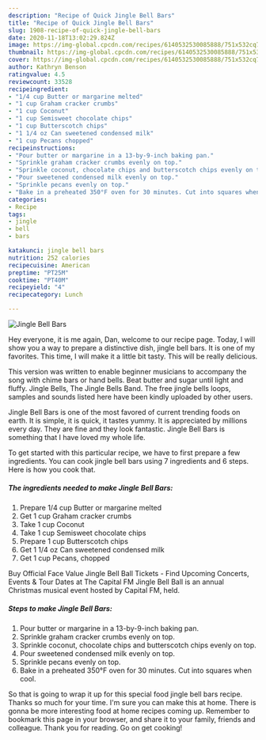 ```yaml
---
description: "Recipe of Quick Jingle Bell Bars"
title: "Recipe of Quick Jingle Bell Bars"
slug: 1908-recipe-of-quick-jingle-bell-bars
date: 2020-11-18T13:02:29.824Z
image: https://img-global.cpcdn.com/recipes/6140532530085888/751x532cq70/jingle-bell-bars-recipe-main-photo.jpg
thumbnail: https://img-global.cpcdn.com/recipes/6140532530085888/751x532cq70/jingle-bell-bars-recipe-main-photo.jpg
cover: https://img-global.cpcdn.com/recipes/6140532530085888/751x532cq70/jingle-bell-bars-recipe-main-photo.jpg
author: Kathryn Benson
ratingvalue: 4.5
reviewcount: 33528
recipeingredient:
- "1/4 cup Butter or margarine melted"
- "1 cup Graham cracker crumbs"
- "1 cup Coconut"
- "1 cup Semisweet chocolate chips"
- "1 cup Butterscotch chips"
- "1 1/4 oz Can sweetened condensed milk"
- "1 cup Pecans chopped"
recipeinstructions:
- "Pour butter or margarine in a 13-by-9-inch baking pan."
- "Sprinkle graham cracker crumbs evenly on top."
- "Sprinkle coconut, chocolate chips and butterscotch chips evenly on top."
- "Pour sweetened condensed milk evenly on top."
- "Sprinkle pecans evenly on top."
- "Bake in a preheated 350°F oven for 30 minutes. Cut into squares when cool."
categories:
- Recipe
tags:
- jingle
- bell
- bars

katakunci: jingle bell bars 
nutrition: 252 calories
recipecuisine: American
preptime: "PT25M"
cooktime: "PT40M"
recipeyield: "4"
recipecategory: Lunch

---
```



![Jingle Bell Bars](https://img-global.cpcdn.com/recipes/6140532530085888/751x532cq70/jingle-bell-bars-recipe-main-photo.jpg)

Hey everyone, it is me again, Dan, welcome to our recipe page. Today, I will show you a way to prepare a distinctive dish, jingle bell bars. It is one of my favorites. This time, I will make it a little bit tasty. This will be really delicious.

This version was written to enable beginner musicians to accompany the song with chime bars or hand bells. Beat butter and sugar until light and fluffy. Jingle Bells, The Jingle Bells Band. The free jingle bells loops, samples and sounds listed here have been kindly uploaded by other users.

Jingle Bell Bars is one of the most favored of current trending foods on earth. It is simple, it is quick, it tastes yummy. It is appreciated by millions every day. They are fine and they look fantastic. Jingle Bell Bars is something that I have loved my whole life.


To get started with this particular recipe, we have to first prepare a few ingredients. You can cook jingle bell bars using 7 ingredients and 6 steps. Here is how you cook that.

<!--inarticleads1-->

##### The ingredients needed to make Jingle Bell Bars:

1. Prepare 1/4 cup Butter or margarine melted
1. Get 1 cup Graham cracker crumbs
1. Take 1 cup Coconut
1. Take 1 cup Semisweet chocolate chips
1. Prepare 1 cup Butterscotch chips
1. Get 1 1/4 oz Can sweetened condensed milk
1. Get 1 cup Pecans, chopped


Buy Official Face Value Jingle Bell Ball Tickets - Find Upcoming Concerts, Events &amp; Tour Dates at The Capital FM Jingle Bell Ball is an annual Christmas musical event hosted by Capital FM, held. 

<!--inarticleads2-->

##### Steps to make Jingle Bell Bars:

1. Pour butter or margarine in a 13-by-9-inch baking pan.
1. Sprinkle graham cracker crumbs evenly on top.
1. Sprinkle coconut, chocolate chips and butterscotch chips evenly on top.
1. Pour sweetened condensed milk evenly on top.
1. Sprinkle pecans evenly on top.
1. Bake in a preheated 350°F oven for 30 minutes. Cut into squares when cool.




So that is going to wrap it up for this special food jingle bell bars recipe. Thanks so much for your time. I'm sure you can make this at home. There is gonna be more interesting food at home recipes coming up. Remember to bookmark this page in your browser, and share it to your family, friends and colleague. Thank you for reading. Go on get cooking!
